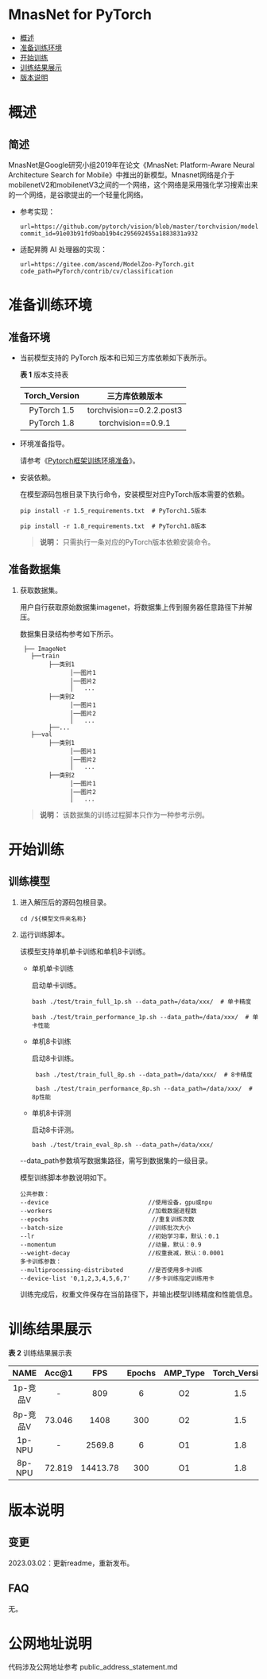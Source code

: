 # MnasNet for PyTorch

-   [概述](概述.md)
-   [准备训练环境](准备训练环境.md)
-   [开始训练](开始训练.md)
-   [训练结果展示](训练结果展示.md)
-   [版本说明](版本说明.md)



# 概述

## 简述

MnasNet是Google研究小组2019年在论文《MnasNet: Platform-Aware Neural Architecture Search for Mobile》中推出的新模型。Mnasnet网络是介于mobilenetV2和mobilenetV3之间的一个网络，这个网络是采用强化学习搜索出来的一个网络，是谷歌提出的一个轻量化网络。

- 参考实现：

  ```
  url=https://github.com/pytorch/vision/blob/master/torchvision/models/mnasnet.py
  commit_id=91e03b91fd9bab19b4c295692455a1883831a932
  ```

- 适配昇腾 AI 处理器的实现：

  ```
  url=https://gitee.com/ascend/ModelZoo-PyTorch.git
  code_path=PyTorch/contrib/cv/classification
  ```


# 准备训练环境

## 准备环境

- 当前模型支持的 PyTorch 版本和已知三方库依赖如下表所示。

  **表 1**  版本支持表

  | Torch_Version      | 三方库依赖版本                                 |
  | :--------: | :----------------------------------------------------------: |
  | PyTorch 1.5 | torchvision==0.2.2.post3 |
  | PyTorch 1.8 | torchvision==0.9.1 |
  
- 环境准备指导。

  请参考《[Pytorch框架训练环境准备](https://www.hiascend.com/document/detail/zh/ModelZoo/pytorchframework/ptes)》。
  
- 安装依赖。

  在模型源码包根目录下执行命令，安装模型对应PyTorch版本需要的依赖。
  ```
  pip install -r 1.5_requirements.txt  # PyTorch1.5版本
  
  pip install -r 1.8_requirements.txt  # PyTorch1.8版本
  ```
  > **说明：** 
  >只需执行一条对应的PyTorch版本依赖安装命令。


## 准备数据集

1. 获取数据集。

   用户自行获取原始数据集imagenet，将数据集上传到服务器任意路径下并解压。

   数据集目录结构参考如下所示。

   ```
    ├── ImageNet
      ├──train
           ├──类别1
                 │──图片1
                 │──图片2
                 │   ...       
           ├──类别2
                 │──图片1
                 │──图片2
                 │   ...   
           ├──...                     
      ├──val  
           ├──类别1
                 │──图片1
                 │──图片2
                 │   ...       
           ├──类别2
                 │──图片1
                 │──图片2
                 │   ...    
   ```

   > **说明：** 
   > 该数据集的训练过程脚本只作为一种参考示例。

# 开始训练

## 训练模型

1. 进入解压后的源码包根目录。

   ```
   cd /${模型文件夹名称} 
   ```

2. 运行训练脚本。

   该模型支持单机单卡训练和单机8卡训练。

   - 单机单卡训练

     启动单卡训练。

      ```
      bash ./test/train_full_1p.sh --data_path=/data/xxx/  # 单卡精度
      
      bash ./test/train_performance_1p.sh --data_path=/data/xxx/  # 单卡性能
      ```

   - 单机8卡训练
   
     启动8卡训练。
   
     ```
      bash ./test/train_full_8p.sh --data_path=/data/xxx/  # 8卡精度
      
      bash ./test/train_performance_8p.sh --data_path=/data/xxx/  # 8p性能
     ```

   - 单机8卡评测

     启动8卡评测。

     ```
     bash ./test/train_eval_8p.sh --data_path=/data/xxx/   
     ```

   --data_path参数填写数据集路径，需写到数据集的一级目录。
   
   模型训练脚本参数说明如下。
   
   ```
   公共参数：
   --device                            //使用设备，gpu或npu
   --workers                           //加载数据进程数      
   --epochs                             //重复训练次数
   --batch-size                        //训练批次大小
   --lr                                //初始学习率，默认：0.1
   --momentum                          //动量，默认：0.9
   --weight-decay                      //权重衰减，默认：0.0001
   多卡训练参数：
   --multiprocessing-distributed       //是否使用多卡训练
   --device-list '0,1,2,3,4,5,6,7'     //多卡训练指定训练用卡
   ```
   
   训练完成后，权重文件保存在当前路径下，并输出模型训练精度和性能信息。

# 训练结果展示

**表 2**  训练结果展示表

| NAME | Acc@1  | FPS  | Epochs | AMP_Type | Torch_Version |
| :----: | :--: | :----: | :------: | :---: | :---: |
| 1p-竞品V | - | 809 | 6 | O2 | 1.5 |
| 8p-竞品V | 73.046 | 1408 | 300 | O2 | 1.5 |
| 1p-NPU |   -    | 2569.8 |   6   |    O1    |  1.8  |
| 8p-NPU | 72.819 | 14413.78 |  300   |    O1    |  1.8  |

# 版本说明

## 变更

2023.03.02：更新readme，重新发布。

## FAQ

无。

# 公网地址说明

代码涉及公网地址参考 public_address_statement.md